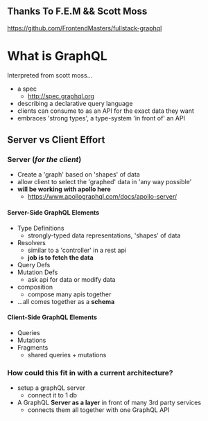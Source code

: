 ## Thanks To F.E.M && Scott Moss

https://github.com/FrontendMasters/fullstack-graphql

# What is GraphQL

Interpreted from scott moss...

- a spec
  - http://spec.graphql.org
- describing a declarative query language
- clients can consume to as an API for the exact data they want
- embraces 'strong types', a type-system 'in front of' an API

## Server vs Client Effort

### Server (_for the client_)

- Create a 'graph' based on 'shapes' of data
- allow client to select the 'graphed' data in 'any way possible'
- **will be working with apollo here**
  - https://www.apollographql.com/docs/apollo-server/

#### Server-Side GraphQL Elements

- Type Definitions
  - strongly-typed data representations, 'shapes' of data
- Resolvers
  - similar to a 'controller' in a rest api
  - **job is to fetch the data**
- Query Defs
- Mutation Defs
  - ask api for data or modify data
- composition
  - compose many apis together
- ...all comes together as a **schema**

#### Client-Side GraphQL Elements

- Queries
- Mutations
- Fragments
  - shared queries + mutations

### How could this fit in with a current architecture?

- setup a graphQL server
  - connect it to 1 db
- A GraphQL **Server as a layer** in front of many 3rd party services
  - connects them all together with one GraphQL API

